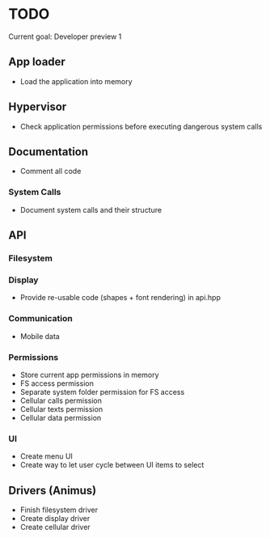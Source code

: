 # TODO
Current goal: Developer preview 1

## App loader
- Load the application into memory

## Hypervisor
- Check application permissions before executing dangerous system calls

## Documentation
- Comment all code

### System Calls
- Document system calls and their structure

## API
### Filesystem

### Display
- Provide re-usable code (shapes + font rendering) in api.hpp

### Communication
- Mobile data

### Permissions
- Store current app permissions in memory
- FS access permission
- Separate system folder permission for FS access
- Cellular calls permission
- Cellular texts permission
- Cellular data permission

### UI
- Create menu UI
- Create way to let user cycle between UI items to select

## Drivers (Animus)
- Finish filesystem driver
- Create display driver
- Create cellular driver
